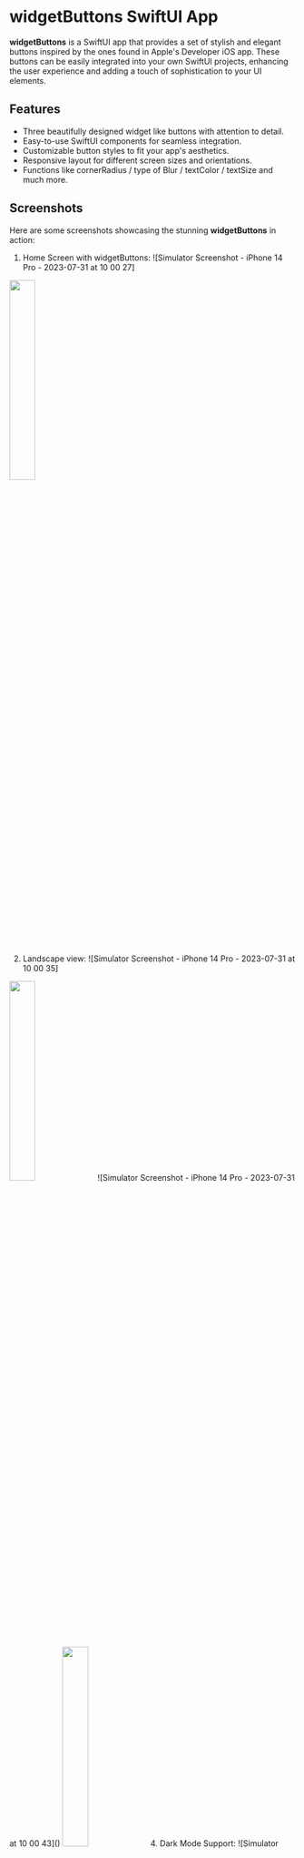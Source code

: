 # widgetButtons SwiftUI App

**widgetButtons** is a SwiftUI app that provides a set of stylish and elegant buttons inspired by the ones found in Apple's Developer iOS app. These buttons can be easily integrated into your own SwiftUI projects, enhancing the user experience and adding a touch of sophistication to your UI elements.

## Features

- Three beautifully designed widget like buttons with attention to detail.
- Easy-to-use SwiftUI components for seamless integration.
- Customizable button styles to fit your app's aesthetics.
- Responsive layout for different screen sizes and orientations.
- Functions like cornerRadius / type of Blur / textColor / textSize and much more.

## Screenshots

Here are some screenshots showcasing the stunning **widgetButtons** in action:

1. Home Screen with widgetButtons:
![Simulator Screenshot - iPhone 14 Pro - 2023-07-31 at 10 00 27]
<img src="https://github.com/RazvanO2/widgetButtons/assets/40454984/bb075cd4-718f-4aa4-a6b3-16083d697db5"  width="30%">

2. Landscape view:
![Simulator Screenshot - iPhone 14 Pro - 2023-07-31 at 10 00 35]
<img src="https://github.com/RazvanO2/widgetButtons/assets/40454984/c198bcb7-b8d9-4fef-b33b-00b70fc769d1"  width="30%">
![Simulator Screenshot - iPhone 14 Pro - 2023-07-31 at 10 00 43]()
<img src="https://github.com/RazvanO2/widgetButtons/assets/40454984/cdeae2a1-6e75-4496-9869-5981ba33c470"  width="30%">
4. Dark Mode Support:
   ![Simulator Screenshot - iPhone 14 Pro - 2023-07-31 at 10 06 09]
<img src="https://github.com/RazvanO2/widgetButtons/assets/40454984/27543496-b5b9-4868-bfa5-a50015be70ac"  width="30%">

## Installation

To integrate **widgetButtons** into your SwiftUI project, follow these simple steps:

1. Clone this repository to your local machine.
